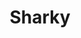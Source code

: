 ---
title: Sharky
date: 
draft: false

# descripcion
description : Aro de plata pasante

materials: Plata 925

color: Plateado

dimensions: 1,2cm largo

code: 01-20-0424

type: "Aros"

categories: []

price: $1.910,00

price_eftvo: $1.625,00

# Images
# first image will be shown in the product page
images:
  # - image: "images/path_to_image"
  # La ubicacion de las imagenes es imagenes/Aros/Aros.Solo Plata/01-20-0424-sharky
  - image: "./images/aros/solo_plata/01-20-0424-tiburoncitos_a.JPG"
  - image: "./images/aros/solo_plata/01-20-0424-tiburoncitos_b.JPG"
---